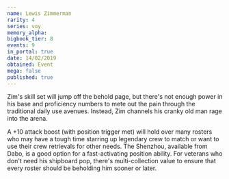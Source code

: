 ```yaml
---
name: Lewis Zimmerman
rarity: 4
series: voy
memory_alpha:
bigbook_tier: 8
events: 9
in_portal: true
date: 14/02/2019
obtained: Event
mega: false
published: true
---
```


Zim's skill set will jump off the behold page, but there's not enough power in his base and proficiency numbers to mete out the pain through the traditional daily use avenues. Instead, Zim channels his cranky old man rage into the arena.

A +10 attack boost (with position trigger met) will hold over many rosters who may have a tough time starring up legendary crew to match or want to use their crew retrievals for other needs. The Shenzhou, available from Dabo, is a good option for a fast-activating position ability. For veterans who don't need his shipboard pop, there's multi-collection value to ensure that every roster should be beholding him sooner or later.
